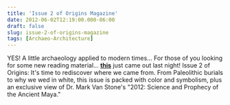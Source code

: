 ```yaml
---
title: 'Issue 2 of Origins Magazine'
date: 2012-06-02T12:19:00.000-06:00
draft: false
slug: issue-2-of-origins-magazine
tags: [Archaeo-Architecture]
---
```


YES! A little archaeology applied to modern times... For those of you looking for some new reading material... [**this**](http://issuu.com/bermudaquest/docs/origins02/1) just came out last night! Issue 2 of Origins: It's time to rediscover where we came from. From Paleolithic burials to why we wed in white, this issue is packed with color and symbolism, plus an exclusive view of Dr. Mark Van Stone's "2012: Science and Prophecy of the Ancient Maya."